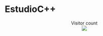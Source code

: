 # EstudioC++

<p align="center"> 
  Visitor count<br>
  <img src="https://profile-counter.glitch.me/daweedkob/count.svg" />
</p>
